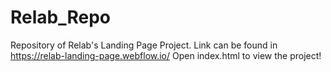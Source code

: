 # Relab_Repo
 Repository of Relab's Landing Page Project. Link can be found in https://relab-landing-page.webflow.io/ Open index.html to view the project!

